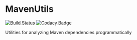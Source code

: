 # MavenUtils

[![Build Status](https://travis-ci.org/zxfun/MavenUtils.svg?branch=master)](https://travis-ci.org/zxfun/MavenUtils)
[![Codacy Badge](https://api.codacy.com/project/badge/grade/bf469dd8b0a9459ba6c6bdb888dbcbb5)](https://www.codacy.com/app/zcx-wang/MavenUtils)

Utilities for analyzing Maven dependencies programmatically

